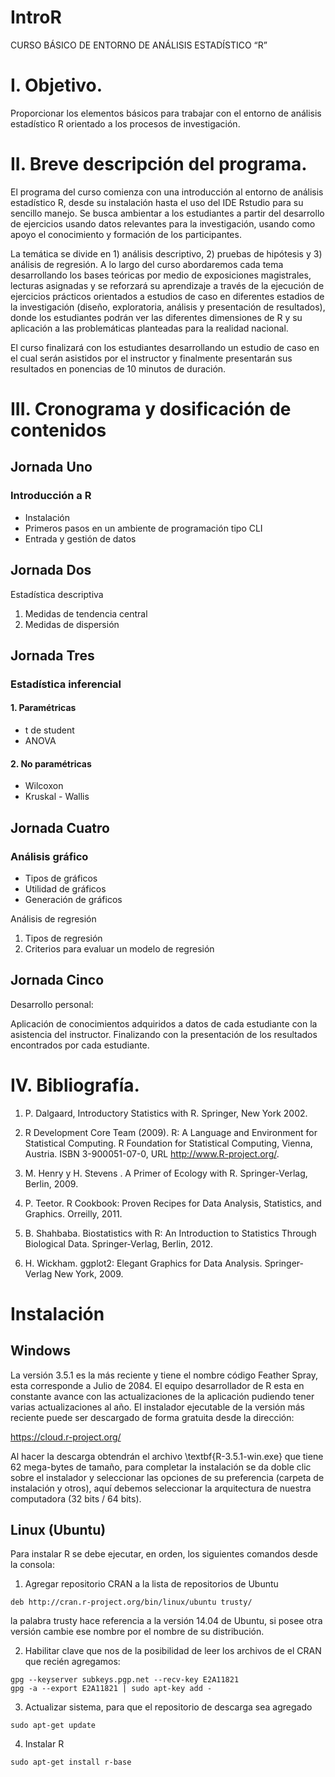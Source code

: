 # IntroR
CURSO BÁSICO DE ENTORNO DE ANÁLISIS ESTADÍSTICO “R”

# I. Objetivo.

Proporcionar los elementos básicos para trabajar con el entorno de análisis estadístico R orientado a los procesos de investigación.

# II. Breve descripción del programa.

El programa del curso comienza con una introducción al entorno de análisis estadístico R, desde su instalación hasta el uso del IDE Rstudio para su sencillo manejo. Se busca ambientar a los estudiantes a partir del desarrollo de ejercicios  usando datos relevantes para la investigación, usando como apoyo el conocimiento y formación de los participantes. 

La temática se divide en 1) análisis descriptivo, 2) pruebas de hipótesis y 3) análisis de regresión. A lo largo del curso abordaremos cada tema desarrollando los bases teóricas  por medio de exposiciones magistrales, lecturas asignadas y se reforzará su aprendizaje a través de la ejecución de ejercicios prácticos orientados a estudios de caso en diferentes estadios de la investigación (diseño, exploratoria, análisis y presentación de resultados), donde los estudiantes podrán ver las diferentes dimensiones de R y su aplicación a las problemáticas planteadas para la realidad nacional.

El curso finalizará con los estudiantes desarrollando un estudio de caso en el cual serán asistidos por el instructor y finalmente presentarán sus resultados en ponencias de 10 minutos de duración.

# III. Cronograma y dosificación de contenidos

## Jornada Uno

### Introducción a R

- Instalación 
- Primeros pasos en un ambiente de programación tipo CLI 
- Entrada y gestión de datos


## Jornada Dos

Estadística descriptiva

1. Medidas de tendencia central 
2. Medidas de dispersión 

## Jornada Tres

### Estadística inferencial

#### 1. Paramétricas

- t de student
- ANOVA

#### 2. No paramétricas

- Wilcoxon
- Kruskal - Wallis 

## Jornada Cuatro

### Análisis gráfico

- Tipos de gráficos
- Utilidad de gráficos
- Generación de gráficos

Análisis de regresión 
1. Tipos de regresión
2. Criterios para evaluar un modelo de regresión

## Jornada Cinco

Desarrollo personal:

Aplicación de conocimientos adquiridos a datos de cada estudiante con la asistencia del instructor. Finalizando con la presentación de los resultados encontrados por cada estudiante.

# IV. Bibliografía.

1. P. Dalgaard, Introductory Statistics with R. Springer, New York 2002.

2. R Development Core Team (2009). R: A Language and Environment for Statistical Computing. R Foundation for Statistical Computing, Vienna, Austria. ISBN 3-900051-07-0, URL http://www.R-project.org/.

3. M. Henry y H. Stevens . A Primer of Ecology with R. Springer-Verlag, Berlin, 2009.

4. P. Teetor. R Cookbook: Proven Recipes for Data Analysis, Statistics, and Graphics. Orreilly, 2011.

5. B. Shahbaba. Biostatistics with R: An Introduction to Statistics Through Biological Data. Springer-Verlag, Berlin, 2012.

6. H. Wickham. ggplot2: Elegant Graphics for Data Analysis. Springer-Verlag New York, 2009.

# Instalación

## Windows 

La versión 3.5.1 es la más reciente y tiene el nombre código Feather Spray, esta corresponde a Julio de 2084. El equipo desarrollador de R esta en constante avance con las actualizaciones de la aplicación pudiendo tener varias actualizaciones al año. El instalador ejecutable de la versión más reciente puede ser descargado de forma gratuita desde la dirección:

https://cloud.r-project.org/

Al hacer la descarga obtendrán el archivo \textbf{R-3.5.1-win.exe} que tiene 62 mega-bytes de tamaño, para completar la instalación se da doble clic sobre el instalador y seleccionar  las opciones de su preferencia (carpeta de instalación y otros), aquí debemos seleccionar la arquitectura de nuestra computadora (32 bits / 64 bits).

## Linux (Ubuntu)

Para instalar R se debe ejecutar, en orden, los siguientes comandos desde la consola:

1. Agregar repositorio CRAN a la lista de repositorios de Ubuntu

```
deb http://cran.r-project.org/bin/linux/ubuntu trusty/

```
 
 la palabra trusty hace referencia a la versión 14.04 de Ubuntu, si posee otra versión cambie ese nombre por el nombre de su distribución.
 
 2. Habilitar clave que nos de la posibilidad de leer los archivos de el CRAN que recién agregamos:
 
 ```
gpg --keyserver subkeys.pgp.net --recv-key E2A11821
gpg -a --export E2A11821 | sudo apt-key add -
```

 3. Actualizar sistema, para que el repositorio de descarga sea agregado
 ```
 sudo apt-get update
 ```
 4. Instalar R
 ```
 sudo apt-get install r-base
```
